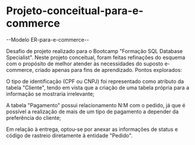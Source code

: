 # Projeto-conceitual-para-e-commerce
--Modelo ER-para-e-commerce--

Desafio de projeto realizado para o Bootcamp "Formação SQL Database Specialist". Neste projeto conceitual, foram feitas refinações do esquema com o propósito de melhor atender às necessidades do suposto e-commerce, criado apenas para fins de aprendizado. Pontos explorados:


O tipo de identificação (CPF ou CNPJ) foi representado como atributo da tabela "Cliente", tendo em vista que a criação de uma tabela própria para a informação se mostraria irrelevante;

A tabela "Pagamento" possui relacionamento N:M com o pedido, já que é possível a realização de mais de um tipo de pagamento a depender da preferência do cliente;

Em relação à entrega, optou-se por anexar as informações de status e código de rastreio diretamente à entidade "Pedido".
